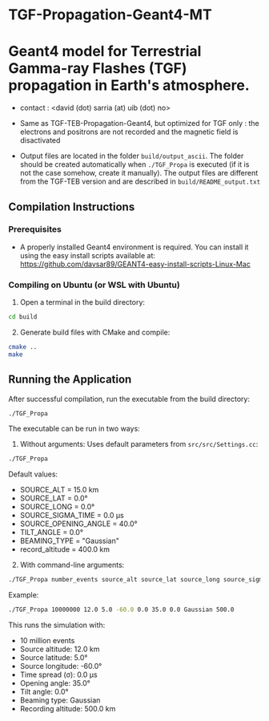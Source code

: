 TGF-Propagation-Geant4-MT
=====
Geant4 model for Terrestrial Gamma-ray Flashes (TGF) propagation in Earth's atmosphere.
=====

* contact : <david (dot) sarria (at) uib (dot) no>

* Same as TGF-TEB-Propagation-Geant4, but optimized for TGF only : the electrons and positrons are not recorded and the magnetic field is disactivated

* Output files are located in the folder `build/output_ascii`. The folder should be created automatically when `./TGF_Propa` is executed (if it is not the case somehow, create it manually). The output files are different from the TGF-TEB version and are described in `build/README_output.txt`

Compilation Instructions
-----
### Prerequisites
* A properly installed Geant4 environment is required. You can install it using the easy install scripts available at: https://github.com/davsar89/GEANT4-easy-install-scripts-Linux-Mac

### Compiling on Ubuntu (or WSL with Ubuntu)
1. Open a terminal in the build directory:
```bash
cd build
```

2. Generate build files with CMake and compile:
```bash
cmake ..
make
```

Running the Application
-----
After successful compilation, run the executable from the build directory:
```bash
./TGF_Propa
```

The executable can be run in two ways:

1. Without arguments: Uses default parameters from `src/src/Settings.cc`:
```bash
./TGF_Propa
```
Default values:
- SOURCE_ALT = 15.0 km
- SOURCE_LAT = 0.0°
- SOURCE_LONG = 0.0°
- SOURCE_SIGMA_TIME = 0.0 μs
- SOURCE_OPENING_ANGLE = 40.0°
- TILT_ANGLE = 0.0°
- BEAMING_TYPE = "Gaussian"
- record_altitude = 400.0 km

2. With command-line arguments:
```bash
./TGF_Propa number_events source_alt source_lat source_long source_sigma_time opening_angle tilt_angle beaming_type record_alt
```

Example:
```bash
./TGF_Propa 10000000 12.0 5.0 -60.0 0.0 35.0 0.0 Gaussian 500.0
```
This runs the simulation with:
- 10 million events
- Source altitude: 12.0 km
- Source latitude: 5.0°
- Source longitude: -60.0°
- Time spread (σ): 0.0 μs
- Opening angle: 35.0°
- Tilt angle: 0.0°
- Beaming type: Gaussian
- Recording altitude: 500.0 km

